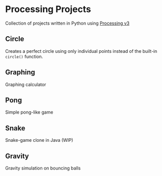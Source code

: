 # Processing Projects
Collection of projects written in Python using [Processing v3](https://processing.org/)

## Circle
Creates a perfect circle using only individual points instead of the built-in `circle()` function.
## Graphing
Graphing calculator
## Pong
Simple pong-like game
## Snake
Snake-game clone in Java (WIP)
## Gravity
Gravity simulation on bouncing balls
